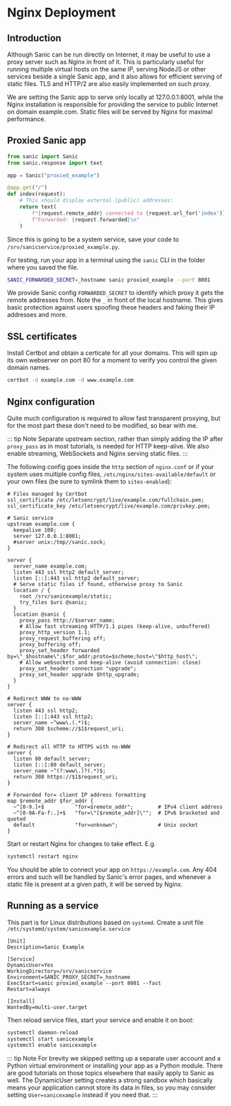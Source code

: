 # Nginx Deployment

## Introduction

Although Sanic can be run directly on Internet, it may be useful to use a proxy
server such as Nginx in front of it. This is particularly useful for running
multiple virtual hosts on the same IP, serving NodeJS or other services beside
a single Sanic app, and it also allows for efficient serving of static files.
TLS and HTTP/2 are also easily implemented on such proxy.

We are setting the Sanic app to serve only locally at 127.0.0.1:8001, while the
Nginx installation is responsible for providing the service to public Internet
on domain example.com. Static files will be served by Nginx for maximal
performance.

## Proxied Sanic app

```python
from sanic import Sanic
from sanic.response import text

app = Sanic("proxied_example")

@app.get("/")
def index(request):
    # This should display external (public) addresses:
    return text(
        f"{request.remote_addr} connected to {request.url_for('index')}\n"
        f"Forwarded: {request.forwarded}\n"
    )
```

Since this is going to be a system service, save your code to
`/srv/sanicservice/proxied_example.py`.

For testing, run your app in a terminal using the `sanic` CLI in the folder where you saved the file.

```bash
SANIC_FORWARDED_SECRET=_hostname sanic proxied_example --port 8001
```

We provide Sanic config `FORWARDED_SECRET` to identify which proxy it gets
the remote addresses from. Note the `_` in front of the local hostname.
This gives basic protection against users spoofing these headers and faking
their IP addresses and more.

## SSL certificates

Install Certbot and obtain a certicate for all your domains. This will spin up its own webserver on port 80 for a moment to verify you control the given domain names.

```bash
certbot -d example.com -d www.example.com
```

## Nginx configuration

Quite much configuration is required to allow fast transparent proxying, but
for the most part these don't need to be modified, so bear with me.

::: tip Note
Separate upstream section, rather than simply adding the IP after `proxy_pass`
as in most tutorials, is needed for HTTP keep-alive. We also enable streaming,
WebSockets and Nginx serving static files.
:::

The following config goes inside the `http` section of `nginx.conf` or if your
system uses multiple config files, `/etc/nginx/sites-available/default` or
your own files (be sure to symlink them to `sites-enabled`):

```nginx
# Files managed by Certbot
ssl_certificate /etc/letsencrypt/live/example.com/fullchain.pem;
ssl_certificate_key /etc/letsencrypt/live/example.com/privkey.pem;

# Sanic service
upstream example.com {
  keepalive 100;
  server 127.0.0.1:8001;
  #server unix:/tmp//sanic.sock;
}

server {
  server_name example.com;
  listen 443 ssl http2 default_server;
  listen [::]:443 ssl http2 default_server;
  # Serve static files if found, otherwise proxy to Sanic
  location / {
    root /srv/sanicexample/static;
    try_files $uri @sanic;
  }
  location @sanic {
    proxy_pass http://$server_name;
    # Allow fast streaming HTTP/1.1 pipes (keep-alive, unbuffered)
    proxy_http_version 1.1;
    proxy_request_buffering off;
    proxy_buffering off;
    proxy_set_header forwarded by=\"_$hostname\";$for_addr;proto=$scheme;host=\"$http_host\";
    # Allow websockets and keep-alive (avoid connection: close)
    proxy_set_header connection "upgrade";
    proxy_set_header upgrade $http_upgrade;
  }
}

# Redirect WWW to no-WWW
server {
  listen 443 ssl http2;
  listen [::]:443 ssl http2;
  server_name ~^www\.(.*)$;
  return 308 $scheme://$1$request_uri;
}

# Redirect all HTTP to HTTPS with no-WWW
server {
  listen 80 default_server;
  listen [::]:80 default_server;
  server_name ~^(?:www\.)?(.*)$;
  return 308 https://$1$request_uri;
}

# Forwarded for= client IP address formatting
map $remote_addr $for_addr {
  ~^[0-9.]+$          "for=$remote_addr";        # IPv4 client address
  ~^[0-9A-Fa-f:.]+$   "for=\"[$remote_addr]\"";  # IPv6 bracketed and quoted
  default             "for=unknown";             # Unix socket
}
```

Start or restart Nginx for changes to take effect. E.g.

```bash
systemctl restart nginx
```

You should be able to connect your app on `https://example.com`. Any 404
errors and such will be handled by Sanic's error pages, and whenever a static
file is present at a given path, it will be served by Nginx.


## Running as a service

This part is for Linux distributions based on `systemd`. Create a unit file
`/etc/systemd/system/sanicexample.service`

```systemd
[Unit]
Description=Sanic Example

[Service]
DynamicUser=Yes
WorkingDirectory=/srv/sanicservice
Environment=SANIC_PROXY_SECRET=_hostname
ExecStart=sanic proxied_example --port 8001 --fast
Restart=always

[Install]
WantedBy=multi-user.target
```

Then reload service files, start your service and enable it on boot:

```bash
systemctl daemon-reload
systemctl start sanicexample
systemctl enable sanicexample
```

::: tip Note
For brevity we skipped setting up a separate user account and a Python virtual environment or installing your app as a Python module. There are good tutorials on those topics elsewhere that easily apply to Sanic as well. The DynamicUser setting creates a strong sandbox which basically means your application cannot store its data in files, so you may consider setting `User=sanicexample` instead if you need that.
:::

